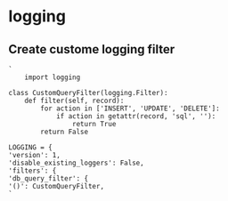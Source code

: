 logging
===

## Create custome logging filter

	`
        import logging

	class CustomQueryFilter(logging.Filter):
		def filter(self, record):
			for action in ['INSERT', 'UPDATE', 'DELETE']:
				if action in getattr(record, 'sql', ''):
					return True
			return False

	LOGGING = {
	'version': 1,
	'disable_existing_loggers': False,
	'filters': {
	'db_query_filter': {
	'()': CustomQueryFilter,
	`
